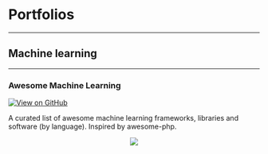 # Portfolios
---
## Machine learning

---
### Awesome Machine Learning

[![View on GitHub](https://img.shields.io/badge/GitHub-View_on_GitHub-blue?logo=GitHub)](https://github.com/aravindvcyber/awesome-machine-learning)

A curated list of awesome machine learning frameworks, libraries and software (by language). Inspired by awesome-php.

<center><img src="assets/img/awesome-ml.png"/></center>
